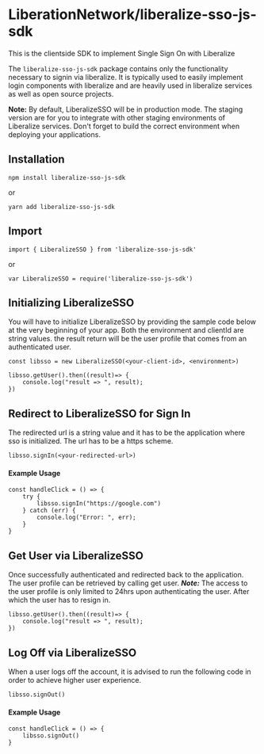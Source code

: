 # LiberationNetwork/liberalize-sso-js-sdk
This is the clientside SDK to implement Single Sign On with Liberalize

The `liberalize-sso-js-sdk` package contains only the functionality necessary to signin via liberalize. It is typically used to easily implement login components with liberalize and are heavily used in liberalize services as well as open source projects.

**Note:** By default, LiberalizeSSO will be in production mode. The staging version are for you to integrate with other staging environments of Liberalize services. Don't forget to build the correct environment when deploying your applications.

## Installation
    npm install liberalize-sso-js-sdk 
or
    
    yarn add liberalize-sso-js-sdk

## Import

    import { LiberalizeSSO } from 'liberalize-sso-js-sdk'
or

    var LiberalizeSSO = require('liberalize-sso-js-sdk')

## Initializing LiberalizeSSO
You will have to initialize LiberalizeSSO by providing the sample code below at the very beginning of your app. Both the environment and clientId are string values. the result return will be the user profile that comes from an authenticated user.

    const libsso = new LiberalizeSSO(<your-client-id>, <environment>)

    libsso.getUser().then((result)=> {
        console.log("result => ", result);
    })

## Redirect to LiberalizeSSO for Sign In
The redirected url is a string value and it has to be the application where sso is initialized. The url has to be a https scheme.

    libsso.signIn(<your-redirected-url>)

#### Example Usage
    const handleClick = () => {
        try {
            libsso.signIn("https://google.com")
        } catch (err) {
            console.log("Error: ", err);
        }
    }

## Get User via LiberalizeSSO
Once successfully authenticated and redirected back to the application. The user profile can be retrieved by calling get user.
***Note:*** The access to the user profile is only limited to 24hrs upon authenticating the user. After which the user has to resign in.

    libsso.getUser().then((result)=> {
        console.log("result => ", result);
    })

## Log Off via LiberalizeSSO
When a user logs off the account, it is advised to run the following code in order to achieve higher user experience.

    libsso.signOut()

#### Example Usage
    const handleClick = () => {
        libsso.signOut()
    }